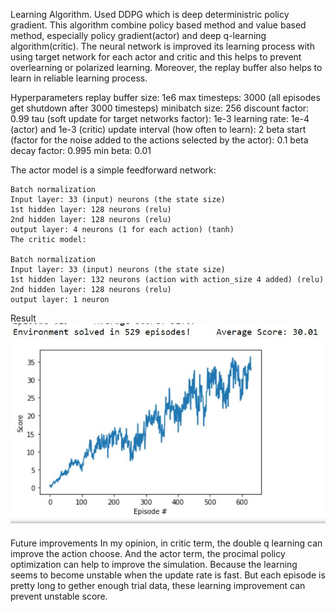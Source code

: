 Learning Algorithm.
    Used DDPG which is deep deterministric policy gradient. This algorithm combine policy based method and value based method, especially policy gradient(actor) and deep q-learning algorithm(critic). The neural network is improved its learning process with using target network for each actor and critic and this helps to prevent overlearning or polarized learning. Moreover, the replay buffer also helps to learn in reliable learning process. 
    
Hyperparameters
    replay buffer size: 1e6
    max timesteps: 3000 (all episodes get shutdown after 3000 timesteps)
    minibatch size: 256
    discount factor: 0.99
    tau (soft update for target networks factor): 1e-3
    learning rate: 1e-4 (actor) and 1e-3 (critic)
    update interval (how often to learn): 2
    beta start (factor for the noise added to the actions selected by the actor): 0.1
    beta decay factor: 0.995
    min beta: 0.01
    
The actor model is a simple feedforward network:

    Batch normalization
    Input layer: 33 (input) neurons (the state size)
    1st hidden layer: 128 neurons (relu)
    2nd hidden layer: 128 neurons (relu)
    output layer: 4 neurons (1 for each action) (tanh)
    The critic model:

    Batch normalization
    Input layer: 33 (input) neurons (the state size)
    1st hidden layer: 132 neurons (action with action_size 4 added) (relu)
    2nd hidden layer: 128 neurons (relu)
    output layer: 1 neuron
    
Result
    ![result](result_graph.jpg)
    
Future improvements
    In my opinion, in critic term, the double q learning can improve the action choose. And the actor term, the procimal policy optimization can help to improve the simulation. Because the learning seems to become unstable when the update rate is fast. But each episode is pretty long to gether enough trial data, these learning improvement can prevent unstable score.
